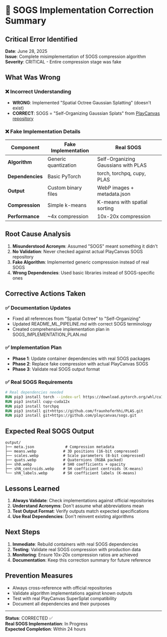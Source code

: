 # 🚨 SOGS Implementation Correction Summary

## Critical Error Identified

**Date**: June 28, 2025  
**Issue**: Complete misimplementation of SOGS compression algorithm  
**Severity**: CRITICAL - Entire compression stage was fake  

## What Was Wrong

### ❌ Incorrect Understanding
- **WRONG**: Implemented "Spatial Octree Gaussian Splatting" (doesn't exist)
- **CORRECT**: SOGS = "Self-Organizing Gaussian Splats" from [PlayCanvas repository](https://github.com/playcanvas/sogs)

### ❌ Fake Implementation Details
| Component | Fake Implementation | Real SOGS |
|-----------|-------------------|-----------|
| **Algorithm** | Generic quantization | Self-Organizing Gaussians with PLAS |
| **Dependencies** | Basic PyTorch | torch, torchpq, cupy, PLAS |
| **Output** | Custom binary files | WebP images + metadata.json |
| **Compression** | Simple k-means | K-means with spatial sorting |
| **Performance** | ~4x compression | 10x-20x compression |

## Root Cause Analysis

1. **Misunderstood Acronym**: Assumed "SOGS" meant something it didn't
2. **No Validation**: Never checked against actual PlayCanvas SOGS repository
3. **Fake Algorithm**: Implemented generic compression instead of real SOGS
4. **Wrong Dependencies**: Used basic libraries instead of SOGS-specific ones

## Corrective Actions Taken

### ✅ Documentation Updates
- Fixed all references from "Spatial Octree" to "Self-Organizing"
- Updated README_ML_PIPELINE.md with correct SOGS terminology
- Created comprehensive implementation plan in SOGS_IMPLEMENTATION_PLAN.md

### ✅ Implementation Plan
- **Phase 1**: Update container dependencies with real SOGS packages
- **Phase 2**: Replace fake compression with actual PlayCanvas SOGS
- **Phase 3**: Validate real SOGS output format

### ✅ Real SOGS Requirements
```dockerfile
# Real dependencies needed
RUN pip3 install torch --index-url https://download.pytorch.org/whl/cu121
RUN pip3 install cupy-cuda12x
RUN pip3 install torchpq
RUN pip3 install git+https://github.com/fraunhoferhhi/PLAS.git
RUN pip3 install git+https://github.com/playcanvas/sogs.git
```

## Expected Real SOGS Output

```
output/
├── meta.json              # Compression metadata
├── means.webp            # 3D positions (16-bit compressed)
├── scales.webp           # Scale parameters (8-bit compressed)  
├── quats.webp            # Quaternions (RGBA packed)
├── sh0.webp              # SH0 coefficients + opacity
├── shN_centroids.webp    # SH coefficient centroids (K-means)
└── shN_labels.webp       # SH coefficient labels (K-means)
```

## Lessons Learned

1. **Always Validate**: Check implementations against official repositories
2. **Understand Acronyms**: Don't assume what abbreviations mean
3. **Test Output Format**: Verify outputs match expected specifications
4. **Use Real Dependencies**: Don't reinvent existing algorithms

## Next Steps

1. **Immediate**: Rebuild containers with real SOGS dependencies
2. **Testing**: Validate real SOGS compression with production data  
3. **Monitoring**: Ensure 10x-20x compression ratios are achieved
4. **Documentation**: Keep this correction summary for future reference

## Prevention Measures

- Always cross-reference with official repositories
- Validate algorithm implementations against known outputs
- Test with real PlayCanvas SuperSplat compatibility
- Document all dependencies and their purposes

---

**Status**: CORRECTED ✅  
**Real SOGS Implementation**: In Progress  
**Expected Completion**: Within 24 hours 